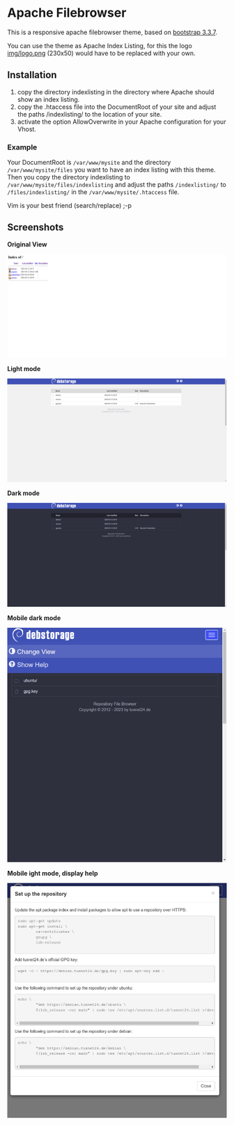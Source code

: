 # Apache Filebrowser

This is a responsive apache filebrowser theme, based on [bootstrap 3.3.7](https://getbootstrap.com/docs/3.3/ "Bootstrap 3.3.7").

You can use the theme as Apache Index Listing, for this the logo [img/logo.png](indexlisting/img/logo.png "logo.png") (230x50) would have to be replaced with your own.

## Installation

1. copy the directory indexlisting in the directory where Apache should show an index listing.
2. copy the .htaccess file into the DocumentRoot of your site and adjust the paths /indexlisting/ to the location of your site.
3. activate the option AllowOverwrite in your Apache configuration for your Vhost.

### Example

Your DocumentRoot is ``/var/www/mysite`` and the directory ``/var/www/mysite/files`` you want to have an index listing with this theme. Then you copy the directory indexlisting to ``/var/www/mysite/files/indexlisting`` and adjust the paths ``/indexlisting/`` to ``/files/indexlisting/`` in the ``/var/www/mysite/.htaccess`` file.

Vim is your best friend (search/replace) ;-p

## Screenshots

**Original View**

![screen1.png](screen1.png "Original View")

**Light mode**

![screen2.png](screen2.png "Light mode")

**Dark mode**

![screen3.png](screen3.png "Dark mode")

**Mobile dark mode**

![screen4.png](screen4.png "Mobile dark mode")

**Mobile ight mode, display help**

![screen5.png](screen5.png "Mobile ight mode, display help")